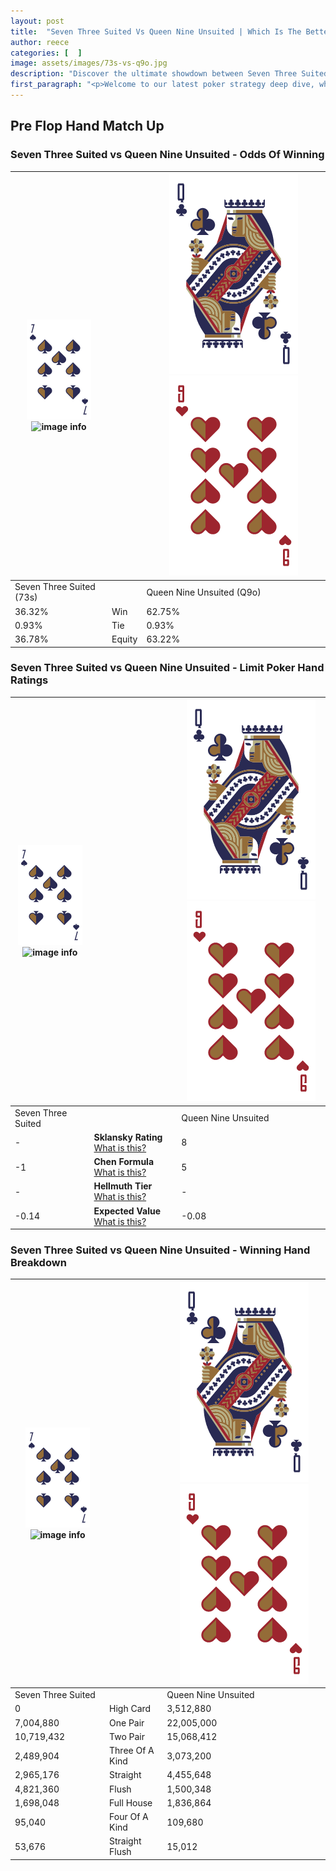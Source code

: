 ```yaml
---
layout: post
title:  "Seven Three Suited Vs Queen Nine Unsuited | Which Is The Better Hand In Poker? A Complete Guide"
author: reece
categories: [  ]
image: assets/images/73s-vs-q9o.jpg
description: "Discover the ultimate showdown between Seven Three Suited and Queen Nine Unsuited in poker! Uncover the odds, strategies, and scenarios where one hand triumphs over the other. Get ready to up your poker game with this thrilling analysis."
first_paragraph: "<p>Welcome to our latest poker strategy deep dive, where we're pitting two distinct hands against each other in a high-stakes showdown: Seven Three Suited vs Queen Nine Unsuited.</p><p>In the dynamic world of poker, every decision counts, and knowing which hand holds the upper hand is key to your success at the table.</p><p>In this article, we'll dissect these two hands, explore the scenarios where one dominates the other, and equip you with the knowledge to make strategic choices that can tip the odds in your favor.</p><p>Get ready to unravel the intriguing dynamics of these poker hands and elevate your game to new heights.</p>"
---
```




[comment]: # (sp0)

## Pre Flop Hand Match Up

<div class="table hand-ratings" markdown="1"> 



### Seven Three Suited vs Queen Nine Unsuited - Odds Of Winning


    
| ![image info](assets/images/hand1/7.png) ![image info](assets/images/hand1/3s.png) |  | ![image info](assets/images/hand2/Q.png) ![image info](assets/images/hand2/9o.png) |
| -------- | -------- | -------- |
| Seven Three Suited (73s) |  | Queen Nine Unsuited (Q9o) |
| 36.32% | Win | 62.75% |
| 0.93% | Tie | 0.93% |
| 36.78% | Equity | 63.22% |




[comment]: # (sp1)



### Seven Three Suited vs Queen Nine Unsuited - Limit Poker Hand Ratings


    
| ![image info](assets/images/hand1/7.png) ![image info](assets/images/hand1/3s.png) |  | ![image info](assets/images/hand2/Q.png) ![image info](assets/images/hand2/9o.png) |
| -------- | -------- | -------- |
| Seven Three Suited |  | Queen Nine Unsuited |
| - | **Sklansky Rating** [What is this?](/sklansky-rating-explained) | 8 |
| -1 | **Chen Formula** [What is this?](/chen-formula-explained) | 5 |
| - | **Hellmuth Tier** [What is this?](/Hellmuth-tier-explained) | - |
| -0.14 | **Expected Value** [What is this?](/expected-value-explained) | -0.08 |




[comment]: # (sp2)



### Seven Three Suited vs Queen Nine Unsuited - Winning Hand Breakdown


    
| ![image info](assets/images/hand1/7.png) ![image info](assets/images/hand1/3s.png) |  | ![image info](assets/images/hand2/Q.png) ![image info](assets/images/hand2/9o.png) |
| -------- | -------- | -------- |
| Seven Three Suited |  | Queen Nine Unsuited |
| 0 | High Card | 3,512,880 |
| 7,004,880 | One Pair | 22,005,000 |
| 10,719,432 | Two Pair | 15,068,412 |
| 2,489,904 | Three Of A Kind | 3,073,200 |
| 2,965,176 | Straight | 4,455,648 |
| 4,821,360 | Flush | 1,500,348 |
| 1,698,048 | Full House | 1,836,864 |
| 95,040 | Four Of A Kind | 109,680 |
| 53,676 | Straight Flush | 15,012 |




[comment]: # (sp3)



</div>

[comment]: # (sp4)



[comment]: # (sp5)

